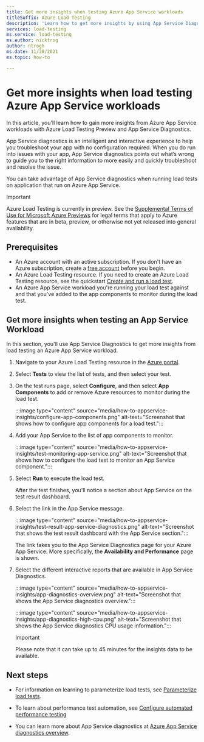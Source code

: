 ```yaml
---
title: Get more insights when testing Azure App Service workloads
titleSuffix: Azure Load Testing
description: 'Learn how to get more insights by using App Service Diagnostics when testing Azure App Service workloads.'
services: load-testing
ms.service: load-testing
ms.author: nicktrog
author: ntrogh
ms.date: 11/30/2021
ms.topic: how-to

---
```


# Get more insights when load testing Azure App Service workloads

In this article, you'll learn how to gain more insights from Azure App Service workloads with Azure Load Testing Preview and App Service Diagnostics.

App Service diagnostics is an intelligent and interactive experience to help you troubleshoot your app with no configuration required. When you do run into issues with your app, App Service diagnostics points out what’s wrong to guide you to the right information to more easily and quickly troubleshoot and resolve the issue.

You can take advantage of App Service diagnostics when running load tests on application that run on Azure App Service.

> [!IMPORTANT]
> Azure Load Testing is currently in preview.
> See the [Supplemental Terms of Use for Microsoft Azure Previews](https://azure.microsoft.com/support/legal/preview-supplemental-terms/) for legal terms that apply to Azure features that are in beta, preview, or otherwise not yet released into general availability.

## Prerequisites  

- An Azure account with an active subscription. If you don't have an Azure subscription, create a [free account](https://azure.microsoft.com/free/?WT.mc_id=A261C142F) before you begin.  
- An Azure Load Testing resource. If you need to create an Azure Load Testing resource, see the quickstart [Create and run a load test](./quickstart-create-and-run-load-test.md).
- An Azure App Service workload you're running your load test against and that you've added to the app components to monitor during the load test.

## Get more insights when testing an App Service Workload  

In this section, you'll use App Service Diagnostics to get more insights from load testing an Azure App Service workload.

1. Navigate to your Azure Load Testing resource in the [Azure portal](https://portal.azure.com).

1. Select **Tests** to view the list of tests, and then select your test.

1. On the test runs page, select **Configure**, and then select **App Components** to add or remove Azure resources to monitor during the load test.

    :::image type="content" source="media/how-to-appservice-insights/configure-app-components.png" alt-text="Screenshot that shows how to configure app components for a load test.":::  

1. Add your App Service to the list of app components to monitor.

    :::image type="content" source="media/how-to-appservice-insights/test-monitoring-app-service.png" alt-text="Screenshot that shows how to configure the load test to monitor an App Service component.":::  

1. Select **Run** to execute the load test.

    After the test finishes, you'll notice a section about App Service on the test result dashboard.

1. Select the link in the App Service message.

    :::image type="content" source="media/how-to-appservice-insights/test-result-app-service-diagnostics.png" alt-text="Screenshot that shows the test result dashboard with the App Service section.":::

    The link takes you to the App Service Diagnostics page for your Azure App Service. More specifically, the **Availability and Performance** page is shown.

1. Select the different interactive reports that are available in App Service Diagnostics.

    :::image type="content" source="media/how-to-appservice-insights/app-diagnostics-overview.png" alt-text="Screenshot that shows the App Service diagnostics overview.":::

    :::image type="content" source="media/how-to-appservice-insights/app-diagnostics-high-cpu.png" alt-text="Screenshot that shows the App Service diagnostics CPU usage information.":::

    > [!IMPORTANT]
    > Please note that it can take up to 45 minutes for the insights data to be available.

## Next steps

- For information on learning to parameterize load tests, see [Parameterize load tests](./how-to-parameterize-load-tests.md).

- To learn about performance test automation, see [Configure automated performance testing](./tutorial-cicd-azure-pipelines.md)

- You can learn more about App Service diagnostics at [Azure App Service diagnostics overview](/app-service/overview-diagnostics/).